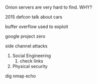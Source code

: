 Onion servers are very hard to find. WHY?

2015 defcon talk about cars

buffer overflow used to exploit

google project zero

side channel attacks


1. Social Engineering
	1. check links
2. Physical security

dig 
nmap
echo

